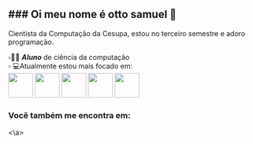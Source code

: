 <h2>### Oi meu nome é otto samuel 👋</h2>
Cientista da Computação da Cesupa, estou no terceiro semestre e adoro programação.

▫️🧑‍💻 ***Aluno*** de ciência da computação
<br>
▫️ 💻Atualmente estou mais focado em:<br>
<img width= '50' height='50' src="https://cdn.jsdelivr.net/gh/devicons/devicon/icons/c/c-original.svg" />
<img width= '50' height='50' src="https://cdn.jsdelivr.net/gh/devicons/devicon/icons/cplusplus/cplusplus-original.svg" />
<img width= '50' height='50' src="https://cdn.jsdelivr.net/gh/devicons/devicon/icons/python/python-original.svg" />
<img width= '50' height='50' src="https://cdn.jsdelivr.net/gh/devicons/devicon/icons/arduino/arduino-original-wordmark.svg" />
<img width= '50' height='50' src="https://cdn.jsdelivr.net/gh/devicons/devicon/icons/javascript/javascript-original.svg" />

### Você também me encontra em:
<a><\a>
